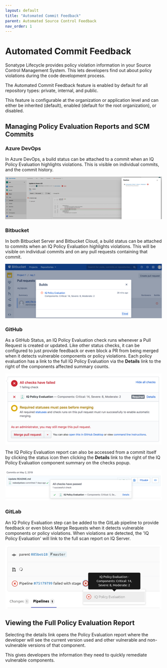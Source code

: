 ```yaml
---
layout: default
title: "Automated Commit Feedback"
parent: Automated Source Control Feedback
nav_order: 1
---
```


# Automated Commit Feedback

Sonatype Lifecycle provides policy violation information in your Source Control Management System. This lets developers find out about policy violations during the code development process.

The Automated Commit Feedback feature is enabled by default for all repository types: private, internal, and public.

This feature is configurable at the organization or application level and can either be inherited (default), enabled (default for the root organization), or disabled.

## Managing Policy Evaluation Reports and SCM Commits

### Azure DevOps

In Azure DevOps, a build status can be attached to a commit when an IQ Policy Evaluation highlights violations. This is visible on individual commits, and the commit history.

![126654525.png](/assets/images/uuid-89051ca7-4ffa-36ed-3c37-8ea5afe3ee32.png)

### Bitbucket

In both Bitbucket Server and Bitbucket Cloud, a build status can be attached to commits when an IQ Policy Evaluation highlights violations. This will be visible on individual commits and on any pull requests containing that commit.

![126654526.png](/assets/images/uuid-92b3d7bd-f41d-98a3-0e9e-a307d61b95dd.png)

### GitHub

As a GitHub Status, an IQ Policy Evaluation check runs whenever a Pull Request is created or updated. Like other status checks, it can be configured to just provide feedback or even block a PR from being merged when it detects vulnerable components or policy violations. Each policy evaluation has a link to the full IQ Policy Evaluation via the **Details** link to the right of the components affected summary counts.

![126654530.png](/assets/images/uuid-dffa8e94-8ce9-3575-8add-3a66680bbe4e.png)

The IQ Policy Evaluation report can also be accessed from a commit itself by clicking the status icon then clicking the **Details** link to the right of the IQ Policy Evaluation component summary on the checks popup.

![126654527.png](/assets/images/uuid-256d116d-d124-f26c-871e-2055f3047b14.png)

### GitLab

An IQ Policy Evaluation step can be added to the GitLab pipeline to provide feedback or even block Merge Requests when it detects vulnerable components or policy violations. When violations are detected, the 'IQ Policy Evaluation' will link to the full scan report on IQ Server.

![126654529.png](/assets/images/uuid-8ad4a098-f76e-73ae-df54-14c73aefe521.png)

## Viewing the Full Policy Evaluation Report

Selecting the details link opens the Policy Evaluation report where the developer will see the current version used and other vulnerable and non-vulnerable versions of that component.

This gives developers the information they need to quickly remediate vulnerable components.
